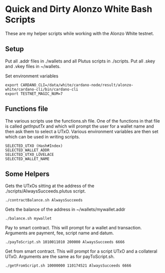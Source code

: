Quick and Dirty Alonzo White Bash Scripts
=========================================

These are my helper scripts while working with the Alonzo White testnet.

Setup
-----

Put all .addr files in ./wallets and all Plutus scripts in ./scripts. Put all .skey and .vkey files in ~/wallets.

Set environment variables

    export CARDANO_CLI=/data/white/cardano-node/result/alonzo-white/cardano-cli/bin/cardano-cli
    export TESTNET_MAGIC_NUM=7

Functions file
--------------

The various scripts use the functions.sh file. One of the functions in that file is called *getInputTx* and
which will prompt the user for a wallet name and then ask them to select a UTxO. Various environment variables are then set
which can be used in writing scripts.

    SELECTED_UTXO (Hash#Index)
    SELECTED_WALLET_ADDR
    SELECTED_UTXO_LOVELACE
    SELECTED_WALLET_NAME

Some Helpers
------------

Gets the UTxOs sitting at the address of the ./scripts/AlwaysSucceeds.plutus script.

	./contractBalance.sh AlwaysSucceeds

Gets the balance of the address in ~/wallets/mywallet.addr

	./balance.sh mywallet

Pay to smart contract. This will prompt for a wallet and transaction. Arguments are payment, fee, script name and datum.

	./payToScript.sh 1010011010 200000 AlwaysSucceeds 6666

Get from smart contract. This will prompt for a script UTxO and a collateral UTxO. Arguments are the same as for payToScript.sh.

	./getFromScript.sh 10000000 110174521 AlwaysSucceeds 6666

